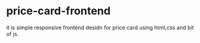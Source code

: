 # price-card-frontend
it is simple responsive frontend desidn for price card using html,css and bit of js.
